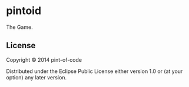 # pintoid
The Game.

## License

Copyright © 2014 pint-of-code

Distributed under the Eclipse Public License either version 1.0 or (at
your option) any later version.
